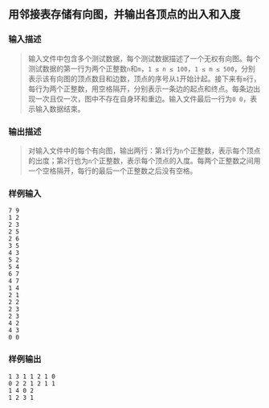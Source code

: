 ## 用邻接表存储有向图，并输出各顶点的出入和入度

### 输入描述

> 输入文件中包含多个测试数据，每个测试数据描述了一个无权有向图。每个测试数据的第一行为两个正整数`n`和`m`，`1 ≤ n ≤ 100`，`1 ≤ m ≤ 500`，分别表示该有向图的顶点数目和边数，顶点的序号从`1`开始计起。接下来有`m`行，每行为两个正整数，用空格隔开，分别表示一条边的起点和终点。每条边出现一次且仅一次，图中不存在自身环和重边。输入文件最后一行为`0 0`，表示输入数据结束。

### 输出描述

> 对输入文件中的每个有向图，输出两行：第`1`行为`n`个正整数，表示每个顶点的出度；第`2`行也为`n`个正整数，表示每个顶点的入度。每两个正整数之间用一个空格隔开，每行的最后一个正整数之后没有空格。

### 样例输入

```
7 9
1 2
2 3
2 5
2 6
3 5
4 3
5 2
5 4
6 7
4 7
1 4
2 1
2 2
2 3
2 3
4 2
4 3
0 0
```

### 样例输出

```
1 3 1 1 2 1 0
0 2 2 1 2 1 1
1 4 0 2
1 2 3 1
```